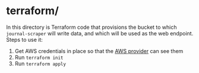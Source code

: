 # terraform/

In this directory is Terraform code that provisions the bucket to which `journal-scraper` will write
data, and which will be used as the web endpoint. Steps to use it:

1. Get AWS credentials in place so that the [AWS
   provider](https://registry.terraform.io/providers/hashicorp/aws/latest/docs) can see them
2. Run `terraform init`
3. Run `terraform apply`
